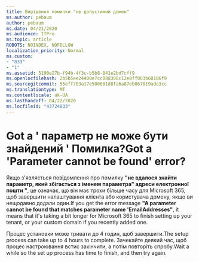 ```yaml
---
title: Вирішення помилки "не допустимий домен"
ms.author: pebaum
author: pebaum
ms.date: 04/21/2020
ms.audience: ITPro
ms.topic: article
ROBOTS: NOINDEX, NOFOLLOW
localization_priority: Normal
ms.custom:
- "839"
- "1"
ms.assetid: 5190e27b-f94b-4f3c-b5b8-841e2bd7cff9
ms.openlocfilehash: 2b5b5ee24400e7cc088308c12e8ff003b68186f9
ms.sourcegitcommit: 55eff703a17e500681d8fa6a87eb067019ade3cc
ms.translationtype: MT
ms.contentlocale: uk-UA
ms.lasthandoff: 04/22/2020
ms.locfileid: "43724833"
---
```

# <a name="got-a-parameter-cannot-be-found-error"></a><span data-ttu-id="32fba-102">Got a ' параметр не може бути знайдений ' Помилка?</span><span class="sxs-lookup"><span data-stu-id="32fba-102">Got a 'Parameter cannot be found' error?</span></span>

<span data-ttu-id="32fba-103">Якщо з'являється повідомлення про помилку **"не вдалося знайти параметр, який збігається з іменем параметра" адреси електронної пошти "**, це означає, що він має трохи більше часу для Microsoft 365, щоб завершити налаштування клієнта або користувача домену, якщо ви нещодавно додали один.</span><span class="sxs-lookup"><span data-stu-id="32fba-103">If you get the error message **"A parameter cannot be found that matches parameter name 'EmailAddresses"**, it means that it's taking a bit longer for Microsoft 365 to finish setting up your tenant, or your custom domain if you recently added one.</span></span>
  
<span data-ttu-id="32fba-104">Процес установки може тривати до 4 годин, щоб завершити.</span><span class="sxs-lookup"><span data-stu-id="32fba-104">The setup process can take up to 4 hours to complete.</span></span> <span data-ttu-id="32fba-105">Зачекайте деякий час, щоб процес настроювання встис закінчити, а потім повторіть спробу.</span><span class="sxs-lookup"><span data-stu-id="32fba-105">Wait a while so the set up process has time to finish, and then try again.</span></span>
  